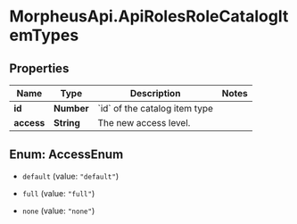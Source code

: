 # MorpheusApi.ApiRolesRoleCatalogItemTypes

## Properties

Name | Type | Description | Notes
------------ | ------------- | ------------- | -------------
**id** | **Number** | &#x60;id&#x60; of the catalog item type | 
**access** | **String** | The new access level. | 



## Enum: AccessEnum


* `default` (value: `"default"`)

* `full` (value: `"full"`)

* `none` (value: `"none"`)




